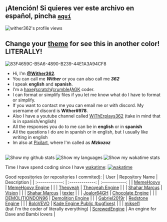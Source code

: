 ## ¡Atención! Si quieres ver este archivo en **español**, pincha [`aquí`](https://github.com/Wither362/Wither362/blob/Espa%C3%B1ol/README.md)

<img src="https://komarev.com/ghpvc/?username=Wither362&label=My%20Profile%20views:&color=0e75b6&style=flat" alt="wither362's profile views" />

## Change your [theme](https://github.com/settings/appearance) for see this in another color! LITERALLY!

![83F4659C-B5A6-4890-B239-44E1A3A94CF8](https://user-images.githubusercontent.com/93864752/210538806-f689a418-c423-4865-8626-a99777f8b0bf.gif)



- Hi, I’m **[@Wither362](https://github.com/Wither362)**.
- You can call me ***Wither*** or you can also call me ***362***
- I speak **english** and **spanish**.
- I'm a [haxe](https://haxe.org/)**/**[scratch](https://scratch.mit.edu/)**/**[crumble]()**/**[AGK](https://www.appgamekit.com/) coder.
- I can format or simplify files if you let me know what do I have to format or simplify.
- If you want to contact me you can email me or with discord. My username of discord is **Wither#978**.
- Also I have a youtube channel called [WiThErplays362](https://www.youtube.com/channel/UCsVr-qBLxT0uSWH037BmlHw) (take in mind that is in spanish/english)
- All the responses you do to me can be in **english** or in **spanish**
- All the questions I do are in spanish or in english, but I usually like writing in english
- Im also at [Pixilart](https://www.pixilart.com/wither362), where I'm called as ***Mzkozoz***

<br>


<picture>
  <source media="(prefers-color-scheme: dark)" srcset="https://github-readme-stats.vercel.app/api?username=Wither362&show_icons=true&theme=aura">
  <source media="(prefers-color-scheme: light)" srcset="https://github-readme-stats.vercel.app/api?username=Wither362&show_icons=true&theme=vue">
  <img alt="Show my github stats" src="https://github-readme-stats.vercel.app/api?username=Wither362&show_icons=true&theme=blue-green">
</picture>
<picture>
  <source media="(prefers-color-scheme: dark)" srcset="https://github-readme-stats.vercel.app/api/top-langs/?username=Wither362&theme=aura&langs_count=10&locale=en">
  <source media="(prefers-color-scheme: light)" srcset="https://github-readme-stats.vercel.app/api/top-langs/?username=Wither362&theme=vue&langs_count=10&locale=en">
  <img alt="Show my languages" src="https://github-readme-stats.vercel.app/api/top-langs/?username=Wither362&theme=blue-green&langs_count=10&locale=en">
</picture>
<picture>
  <source media="(prefers-color-scheme: dark)" srcset="https://github-readme-stats.vercel.app/api/wakatime?username=Wither362&theme=aura">
  <source media="(prefers-color-scheme: light)" srcset="https://github-readme-stats.vercel.app/api/wakatime?username=Wither362&theme=vue">
  <img alt="Show my wakatime stats" src="https://github-readme-stats.vercel.app/api/wakatime?username=Wither362&theme=blue-green">
</picture>



Time I have spend coding since I have [wakatime](https://www.wakatime.com): [![wakatime](https://wakatime.com/badge/user/794e428c-35bd-4d93-8f0f-8b7a40bdacd9.svg)](https://wakatime.com/@794e428c-35bd-4d93-8f0f-8b7a40bdacd9)

Good repositories (or repositories I commited):
| User  | Repository Name | Description |
| :-------------: | :-------------: | :------------: |
| [MemeHoovy](https://github.com/MemeHoovy)                                            | [MemeHoovy Engine](https://github.com/MemeHoovy/FNF-MemeHoovy-Engine-New)                           |  |
| [Theoyeah](https://github.com/Theoyeah)                                              | [Theoyeah Engine](https://github.com/Theoyeah/Theoyeah-Engine)                                      |  |
| [Shahar Marcus](https://github.com/ShaharMS)                                         | [Vision](https://github.com/ShaharMS/Vision)                                                        |  |
| [Shahar Marcus](https://github.com/ShaharMS)                                         | [texter](https://github.com/ShaharMS/texter)                                                        |  |
| [Joalor64GH](https://github.com/Joalor64GH)                                          | [Chocolate Engine](https://github.com/Joalor64GH/Chocolate-Engine)                                  |  |
| [DEMOLITIONDON96](https://github.com/DEMOLITIONDON96)                                | [Demolition Engine](https://github.com/DEMOLITIONDON96/Demolition-Engine)                           |  |
| [Gabriel2019r](https://github.com/Gabriel2019r)                                      | [Redstone Engine](https://github.com/Gabriel2019r/FNF-RedstoneEngine)                               |  |
| [BoloVEVO](https://github.com/BoloVEVO)                                              | [Kade Engine Public (bugfixes)](https://github.com/BoloVEVO/Kade-Engine-Public)                     |  |
| [miksel1](https://github.com/miksel1)<br>(but I'm the coder of literally everything) | [ScrewedEngine](https://github.com/miksel1/FNF-ScrewedEngine)                                       | An engine for Dave and Bambi lovers |
